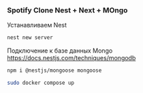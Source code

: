### Spotify Clone Nest + Next + MOngo 

Устанавливаем Nest 
```bash
nest new server

``` 

Подключение к базе данных Mongo 
https://docs.nestjs.com/techniques/mongodb

```bash
npm i @nestjs/mongoose mongoose
```
```bash
sudo docker compose up

```

